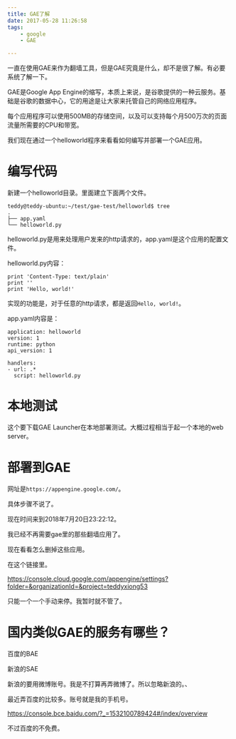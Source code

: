 ```yaml
---
title: GAE了解
date: 2017-05-28 11:26:58
tags:
	- google
	- GAE

---
```




一直在使用GAE来作为翻墙工具，但是GAE究竟是什么，却不是很了解。有必要系统了解一下。

GAE是Google App Engine的缩写，本质上来说，是谷歌提供的一种云服务。基础是谷歌的数据中心，它的用途是让大家来托管自己的网络应用程序。

每个应用程序可以使用500MB的存储空间，以及可以支持每个月500万次的页面流量所需要的CPU和带宽。

我们现在通过一个helloworld程序来看看如何编写并部署一个GAE应用。

# 编写代码

新建一个helloworld目录。里面建立下面两个文件。

```
teddy@teddy-ubuntu:~/test/gae-test/helloworld$ tree
.
├── app.yaml
└── helloworld.py
```

helloworld.py是用来处理用户发来的http请求的，app.yaml是这个应用的配置文件。

helloworld.py内容：

```
print 'Content-Type: text/plain'  
print ''  
print 'Hello, world!'  
```

实现的功能是，对于任意的http请求，都是返回`Hello, world!`。

app.yaml内容是：

```
application: helloworld  
version: 1  
runtime: python  
api_version: 1  
  
handlers:  
- url: .*  
  script: helloworld.py  

```

# 本地测试

这个要下载GAE  Launcher在本地部署测试。大概过程相当于起一个本地的web server。





# 部署到GAE

网址是`https://appengine.google.com/`。

具体步骤不说了。





现在时间来到2018年7月20日23:22:12。

我已经不再需要gae里的那些翻墙应用了。

现在看看怎么删掉这些应用。

在这个链接里。

https://console.cloud.google.com/appengine/settings?folder=&organizationId=&project=teddyxiong53

只能一个一个手动来停。我暂时就不管了。



# 国内类似GAE的服务有哪些？

百度的BAE

新浪的SAE

新浪的要用微博账号。我是不打算再弄微博了。所以忽略新浪的。、

最近弄百度的比较多。账号就是我的手机号。

https://console.bce.baidu.com/?_=1532100789424#/index/overview

不过百度的不免费。

